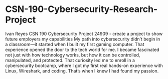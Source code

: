 # CSN-190-Cybersecurity-Research-Project
Ivan Reyes CSN 190 Cybersecurity Project 24909 - create a project to show future employers my capabilities 
My path into cybersecurity didn’t begin in a classroom—it started when I built my first gaming computer. That experience opened the door to the tech world for me. I became fascinated not just with how technology works, but how it can be controlled, manipulated, and protected. That curiosity led me to enroll in a cybersecurity bootcamp, where I got my first real hands-on experience with Linux, Wireshark, and coding. That’s when I knew I had found my passion.

